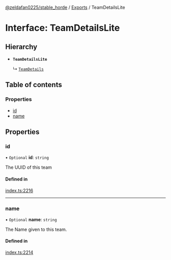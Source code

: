 [@zeldafan0225/stable_horde](../README.md) / [Exports](../modules.md) / TeamDetailsLite

# Interface: TeamDetailsLite

## Hierarchy

- **`TeamDetailsLite`**

  ↳ [`TeamDetails`](TeamDetails.md)

## Table of contents

### Properties

- [id](TeamDetailsLite.md#id)
- [name](TeamDetailsLite.md#name)

## Properties

### id

• `Optional` **id**: `string`

The UUID of this team

#### Defined in

[index.ts:2216](https://github.com/ZeldaFan0225/stable_horde/blob/e31e830/index.ts#L2216)

___

### name

• `Optional` **name**: `string`

The Name given to this team.

#### Defined in

[index.ts:2214](https://github.com/ZeldaFan0225/stable_horde/blob/e31e830/index.ts#L2214)
